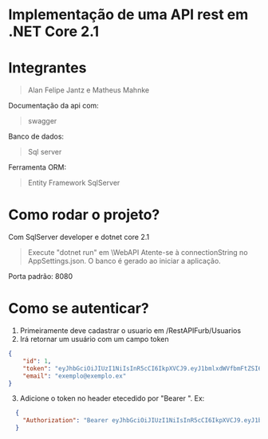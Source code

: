 # Implementação de uma API rest em .NET Core 2.1

# Integrantes
> Alan Felipe Jantz e Matheus Mahnke

Documentação da api com:
> swagger

Banco de dados:
> Sql server

Ferramenta ORM:
> Entity Framework SqlServer

# Como rodar o projeto?
Com SqlServer developer e dotnet core 2.1
> Execute "dotnet run" em \WebAPI
Atente-se à connectionString no AppSettings.json.
O banco é gerado ao iniciar a aplicação.

Porta padrão: 8080

# Como se autenticar?
1. Primeiramente deve cadastrar o usuario em  /RestAPIFurb/Usuarios
2. Irá retornar um usuário com um campo token
```json
{
    "id": 1,
    "token": "eyJhbGciOiJIUzI1NiIsInR5cCI6IkpXVCJ9.eyJ1bmlxdWVfbmFtZSI6IjEiLCJuYmYiOjE1NTk5MjEwMjAsImV4cCI6MTU2MDUyNTgyMCwiaWF0IjoxNTU5OTIxMDIwfQ._5P1>K9HhZ86tRpowGx_QlGD6pcns8TEgNpVD5SMi4Z0",
    "email": "exemplo@exemplo.ex"
}
```
3. Adicione o token no header etecedido por "Bearer ". Ex:
```json
  {
    "Authorization": "Bearer eyJhbGciOiJIUzI1NiIsInR5cCI6IkpXVCJ9.eyJ1bmlxdWVfbmFtZSI6IjEiLCJuYmYiOjE1NTk5MjEwMjAsImV4cCI6MTU2MDUyNTgyMCwiaWF0IjoxNTU5OTIxMDIwfQ._5P1K9HhZ86tRpowGx_QlGD6pcns8TEgNpVD5SMi4Z0"
  }
```
